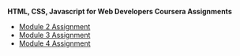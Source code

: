 **HTML, CSS, Javascript for Web Developers Coursera Assignments**

- [Module 2 Assignment](https://bigsub97.github.io/coursera-test/module2-solution)
- [Module 3 Assignment](https://bigsub97.github.io/coursera-test/module3-solution)
- [Module 4 Assignment](https://bigsub97.github.io/coursera-test/module4-solution)
